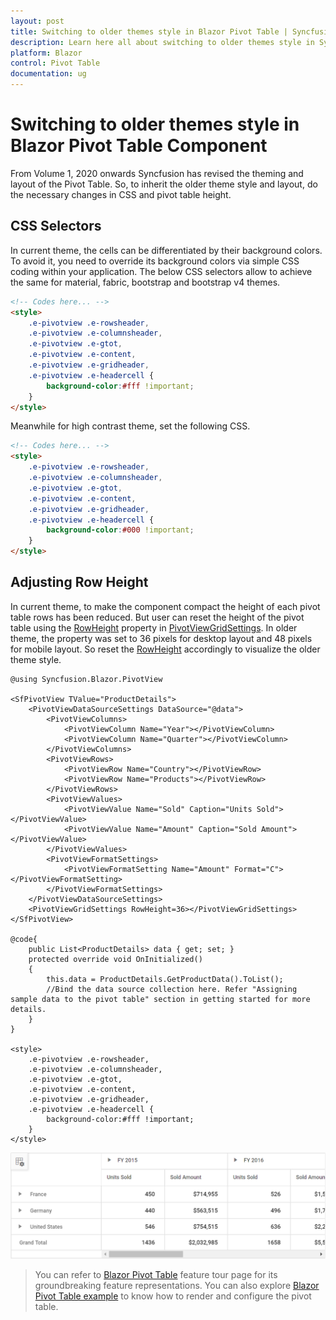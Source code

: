 ```yaml
---
layout: post
title: Switching to older themes style in Blazor Pivot Table | Syncfusion
description: Learn here all about switching to older themes style in Syncfusion Blazor Pivot Table component and more.
platform: Blazor
control: Pivot Table
documentation: ug
---
```


<!-- markdownlint-disable MD012 -->
<!-- markdownlint-disable MD009 -->

# Switching to older themes style in Blazor Pivot Table Component

From Volume 1, 2020 onwards Syncfusion has revised the theming and layout of the Pivot Table. So, to inherit the older theme style and layout, do the necessary changes in CSS and pivot table height.

## CSS Selectors

In current theme, the cells can be differentiated by their background colors. To avoid it, you need to override its background colors via simple CSS coding within your application. The below CSS selectors allow to achieve the same for material, fabric, bootstrap and bootstrap v4 themes.

```html      
<!-- Codes here... -->
<style>
    .e-pivotview .e-rowsheader, 
    .e-pivotview .e-columnsheader,
    .e-pivotview .e-gtot,
    .e-pivotview .e-content,
    .e-pivotview .e-gridheader,
    .e-pivotview .e-headercell {
        background-color:#fff !important;
    }
</style>

```

Meanwhile for high contrast theme, set the following CSS.

```html      
<!-- Codes here... -->
<style>
    .e-pivotview .e-rowsheader, 
    .e-pivotview .e-columnsheader,
    .e-pivotview .e-gtot,
    .e-pivotview .e-content,
    .e-pivotview .e-gridheader,
    .e-pivotview .e-headercell {
        background-color:#000 !important;
    }
</style>

```

## Adjusting Row Height

In current theme, to make the component compact the height of each pivot table rows has been reduced. But user can reset the height of the pivot table using the [RowHeight](https://help.syncfusion.com/cr/blazor/Syncfusion.Blazor.PivotView.PivotViewGridSettings.html#Syncfusion_Blazor_PivotView_PivotViewGridSettings_RowHeight) property in [PivotViewGridSettings](https://help.syncfusion.com/cr/blazor/Syncfusion.Blazor.PivotView.PivotViewGridSettings.html). In older theme, the property was set to 36 pixels for desktop layout and 48 pixels for mobile layout. So reset the [RowHeight](https://help.syncfusion.com/cr/blazor/Syncfusion.Blazor.PivotView.PivotViewGridSettings.html#Syncfusion_Blazor_PivotView_PivotViewGridSettings_RowHeight) accordingly to visualize the older theme style.

```cshtml
@using Syncfusion.Blazor.PivotView

<SfPivotView TValue="ProductDetails">
    <PivotViewDataSourceSettings DataSource="@data">
        <PivotViewColumns>
            <PivotViewColumn Name="Year"></PivotViewColumn>
            <PivotViewColumn Name="Quarter"></PivotViewColumn>
        </PivotViewColumns>
        <PivotViewRows>
            <PivotViewRow Name="Country"></PivotViewRow>
            <PivotViewRow Name="Products"></PivotViewRow>
        </PivotViewRows>
        <PivotViewValues>
            <PivotViewValue Name="Sold" Caption="Units Sold"></PivotViewValue>
            <PivotViewValue Name="Amount" Caption="Sold Amount"></PivotViewValue>
        </PivotViewValues>
        <PivotViewFormatSettings>
            <PivotViewFormatSetting Name="Amount" Format="C"></PivotViewFormatSetting>
        </PivotViewFormatSettings>
    </PivotViewDataSourceSettings>
    <PivotViewGridSettings RowHeight=36></PivotViewGridSettings>
</SfPivotView>

@code{
    public List<ProductDetails> data { get; set; }
    protected override void OnInitialized()
    {
        this.data = ProductDetails.GetProductData().ToList();
        //Bind the data source collection here. Refer "Assigning sample data to the pivot table" section in getting started for more details.
    }
}

<style>
    .e-pivotview .e-rowsheader, 
    .e-pivotview .e-columnsheader,
    .e-pivotview .e-gtot,
    .e-pivotview .e-content,
    .e-pivotview .e-gridheader,
    .e-pivotview .e-headercell {
        background-color:#fff !important;
    }
</style>

```

![Switching Older Themes to Blazor PivotTable](images/blazor-pivottable-with-old-theme.png)

> You can refer to [Blazor Pivot Table](https://www.syncfusion.com/blazor-components/blazor-pivot-table) feature tour page for its groundbreaking feature representations. You can also explore [Blazor Pivot Table example](https://blazor.syncfusion.com/demos/pivot-table/default-functionalities?theme=bootstrap4) to know how to render and configure the pivot table.